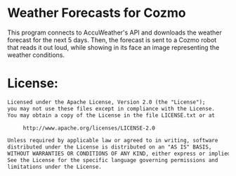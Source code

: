 # Weather Forecasts for Cozmo

This program connects to AccuWeather's API and downloads the weather forecast for the next 5 days.
Then, the forecast is sent to a Cozmo robot that reads it out loud, while showing in its face an image
representing the weather conditions.

# License:

```html
Licensed under the Apache License, Version 2.0 (the "License");
you may not use these files except in compliance with the License.
You may obtain a copy of the License in the file LICENSE.txt or at

     http://www.apache.org/licenses/LICENSE-2.0

Unless required by applicable law or agreed to in writing, software
distributed under the License is distributed on an "AS IS" BASIS,
WITHOUT WARRANTIES OR CONDITIONS OF ANY KIND, either express or implied.
See the License for the specific language governing permissions and
limitations under the License.
```